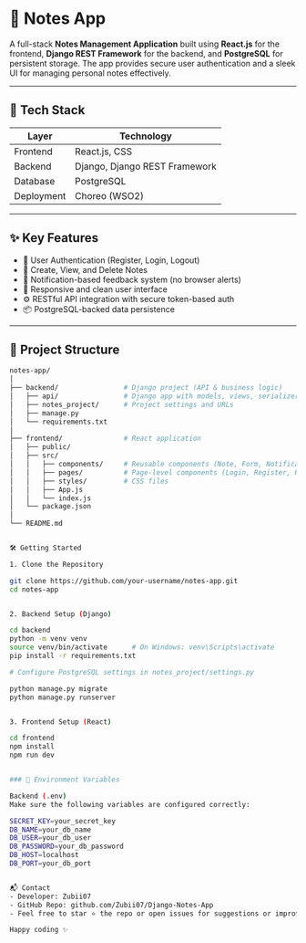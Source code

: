 # 📝 Notes App

A full-stack **Notes Management Application** built using **React.js** for the frontend, **Django REST Framework** for the backend, and **PostgreSQL** for persistent storage. The app provides secure user authentication and a sleek UI for managing personal notes effectively.

---


## 🔧 Tech Stack

| Layer      | Technology         |
|------------|--------------------|
| Frontend   | React.js, CSS      |
| Backend    | Django, Django REST Framework |
| Database   | PostgreSQL         |
| Deployment | Choreo (WSO2)      |

---

## ✨ Key Features

- 🔐 User Authentication (Register, Login, Logout)
- 📝 Create, View, and Delete Notes
- 🔔 Notification-based feedback system (no browser alerts)
- 📱 Responsive and clean user interface
- ⚙️ RESTful API integration with secure token-based auth
- 📦 PostgreSQL-backed data persistence

---

## 📁 Project Structure

```bash
notes-app/
│
├── backend/                # Django project (API & business logic)
│   ├── api/                # Django app with models, views, serializers
│   ├── notes_project/      # Project settings and URLs
│   ├── manage.py
│   └── requirements.txt
│
├── frontend/               # React application
│   ├── public/
│   ├── src/
│   │   ├── components/     # Reusable components (Note, Form, Notification)
│   │   ├── pages/          # Page-level components (Login, Register, Home)
│   │   ├── styles/         # CSS files
│   │   ├── App.js
│   │   └── index.js
│   └── package.json
│
└── README.md


🛠️ Getting Started

1. Clone the Repository

git clone https://github.com/your-username/notes-app.git
cd notes-app


2. Backend Setup (Django)

cd backend
python -m venv venv
source venv/bin/activate      # On Windows: venv\Scripts\activate
pip install -r requirements.txt

# Configure PostgreSQL settings in notes_project/settings.py

python manage.py migrate
python manage.py runserver


3. Frontend Setup (React)

cd frontend
npm install
npm run dev


### 🔐 Environment Variables

Backend (.env)
Make sure the following variables are configured correctly:

SECRET_KEY=your_secret_key
DB_NAME=your_db_name
DB_USER=your_db_user
DB_PASSWORD=your_db_password
DB_HOST=localhost
DB_PORT=your_db_port


📬 Contact
- Developer: Zubii07
- GitHub Repo: github.com/Zubii07/Django-Notes-App
- Feel free to star ⭐ the repo or open issues for suggestions or improvements!

Happy coding ✨

